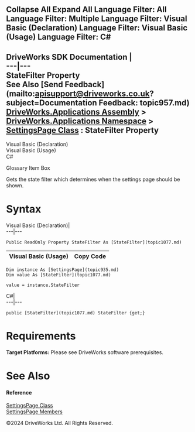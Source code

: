        

 Collapse All Expand All  Language Filter: All  Language Filter: Multiple  Language Filter: Visual Basic (Declaration) Language Filter: Visual Basic (Usage) Language Filter: C#  
---  
DriveWorks SDK Documentation  |   
---|---  
StateFilter Property   
See Also [Send Feedback](mailto:apisupport@driveworks.co.uk?subject=Documentation Feedback: topic957.md)  
[DriveWorks.Applications Assembly](topic13.md) > [DriveWorks.Applications Namespace](topic16.md) > [SettingsPage Class](topic935.md) : StateFilter Property  
---  
  
Visual Basic (Declaration)    
Visual Basic (Usage)    
C# 

Glossary Item Box

Gets the state filter which determines when the settings page should be shown. 

# Syntax

Visual Basic (Declaration)|   
---|---  
      
    
    Public ReadOnly Property StateFilter As [StateFilter](topic1077.md)  
  
Visual Basic (Usage)| Copy Code  
---|---  
      
    
    Dim instance As [SettingsPage](topic935.md)
    Dim value As [StateFilter](topic1077.md)
     
    value = instance.StateFilter  
  
C#|   
---|---  
      
    
    public [StateFilter](topic1077.md) StateFilter {get;}  
  
# Requirements

**Target Platforms:** Please see DriveWorks software prerequisites.

# See Also

#### Reference

[SettingsPage Class](topic935.md)   
[SettingsPage Members](topic936.md)

©2024 DriveWorks Ltd. All Rights Reserved.
